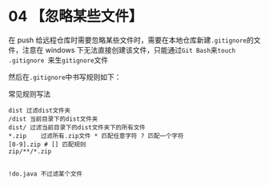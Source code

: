 # 04 【忽略某些文件】

在 push 给远程仓库时需要忽略某些文件时，需要在本地仓库新建`.gitignore`的文件，注意在 windows 下无法直接创建该文件，只能通过`Git Bash`来`touch .gitignore `来生`gitignore`文件

然后在`.gitignore`中书写规则如下：

常见规则写法

```shell
dist 过滤dist文件夹
/dist 当前目录下的dist文件夹
dist/ 过滤当前目录下的dist文件夹下的所有文件
*.zip    过滤所有.zip文件 * 匹配任意字符 ? 匹配一个字符
[0-9].zip # [] 匹配规则
zip/**/*.zip


!do.java 不过滤某个文件
```
